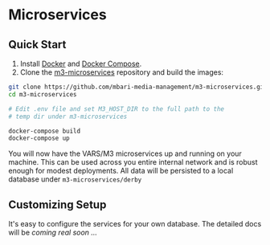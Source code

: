 # Microservices

## Quick Start

1. Install [Docker](https://www.docker.com/) and [Docker Compose](https://docs.docker.com/compose/).
2. Clone the [m3-microservices](https://github.com/mbari-media-management/m3-microservices) repository and build the images:

```bash
git clone https://github.com/mbari-media-management/m3-microservices.git
cd m3-microservices

# Edit .env file and set M3_HOST_DIR to the full path to the 
# temp dir under m3-microservices

docker-compose build
docker-compose up
```

You will now have the VARS/M3 microservices up and running on your machine. This can be used across you entire internal network and is robust enough for modest deployments. All data will be persisted to a local database under `m3-microservices/derby`

## Customizing Setup

It's easy to configure the services for your own database. The detailed docs will be _coming real soon ..._